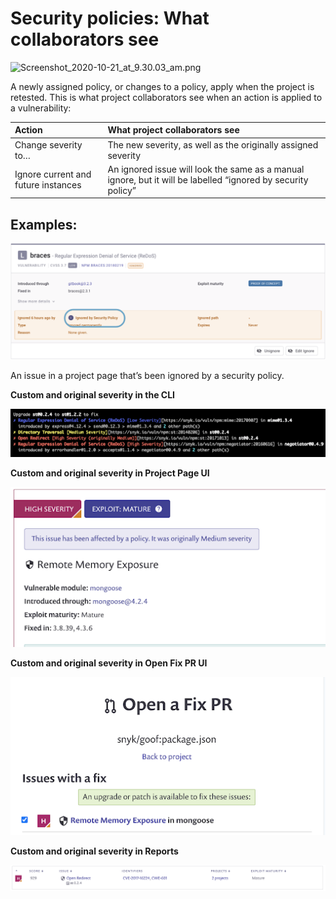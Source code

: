 # Security policies: What collaborators see

![Screenshot\_2020-10-21\_at\_9.30.03\_am.png](https://support.snyk.io/hc/article_attachments/360012380298/Screenshot_2020-10-21_at_9.30.03_am.png)


  
A newly assigned policy, or changes to a policy, apply when the project is retested. This is what project collaborators see when an action is applied to a vulnerability:

| **Action** | **What project collaborators see** |
| :--- | :--- |
| Change severity to… | The new severity, as well as the originally assigned severity |
| Ignore current and future instances | An ignored issue will look the same as a manual ignore, but it will be labelled “ignored by security policy” |

## **Examples:**

![Screenshot\_2021-07-28\_at\_12.50.46.png](../../.gitbook/assets/screenshot_2021-07-28_at_12.50.46.png)


An issue in a project page that’s been ignored by a security policy.

**Custom and original severity in the CLI**

![](../../.gitbook/assets/unnamed.png)


**Custom and original severity in Project Page UI**

![unnamed-1.png](../../.gitbook/assets/unnamed-1.png)


**Custom and original severity in Open Fix PR UI**

![unnamed-2.png](../../.gitbook/assets/unnamed-2.png)


**Custom and original severity in Reports**

![](../../.gitbook/assets/screenshot_2020-10-21_at_9.30.03_am.png)


